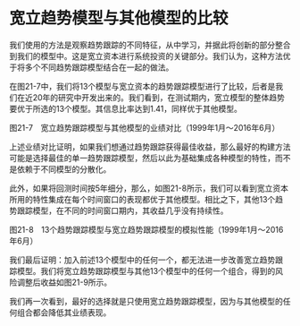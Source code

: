 # 宽立趋势模型与其他模型的比较

我们使用的方法是观察趋势跟踪的不同特征，从中学习，并据此将创新的部分整合到我们的模型中。这是宽立资本进行系统投资的关键部分。我们认为，这种方法优于将多个不同趋势跟踪模型结合在一起的做法。

在图21-7中，我们将13个模型与宽立资本的趋势跟踪模型进行了比较，后者是我们在近20年的研究中开发出来的。我们看到，在测试期内，宽立模型的整体趋势要优于所选的13个模型。其信息比率达到1.41，同样优于其他模型。

[](http://popImage?src='../Images/535-1.jpg')

图21-7　宽立趋势跟踪模型与其他模型的业绩对比（1999年1月～2016年6月）

上述业绩对比证明，如果我们想通过趋势跟踪获得最佳收益，那么最好的构建方法可能是选择最佳的单一趋势跟踪模型，然后以此为基础集成各种模型的特性，而不是依赖于不同模型的分散化。

此外，如果将回测时间按5年细分，那么，如图21-8所示，我们可以看到宽立资本所用的特性集成在每个时间窗口的表现都优于其他模型。相比之下，其他13个趋势跟踪模型，在不同的时间窗口期内，其收益几乎没有持续性。

[](http://popImage?src='../Images/536-1.jpg')

图21-8　13个趋势跟踪模型与宽立趋势跟踪模型的模拟性能（1999年1月～2016年6月）

我们最后证明：加入前述13个模型中的任何一个，都无法进一步改善宽立趋势跟踪模型。我们将宽立趋势跟踪模型与其他13个模型中的任何一个组合，得到的风险调整后收益如图21-9所示。

我们再一次看到，最好的选择就是只使用宽立趋势跟踪模型，因为与其他模型的任何组合都会降低其业绩表现。